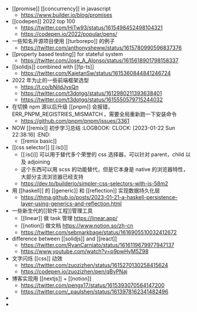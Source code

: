 - [[promise]] [[concurrency]] in javascript
	- https://www.builder.io/blog/promises
- [[codepen]] 2022 top 100
	- https://twitter.com/HiTw93/status/1615498452498104321
	- https://codepen.io/2022/popular/pens/
- 一些知名开源项目使用 [[turborepo]] 的例子
	- https://twitter.com/anthonysheww/status/1615780990596837376
- [[property based testing]] for stateful system
	- https://twitter.com/Jose_A_Alonso/status/1615618901798158337
- [[solidjs]] combined with [[fp-ts]]
	- https://twitter.com/KajetanSw/status/1615360844841246724
- 2022 年为止的一些前端框架选型
	- https://t.co/bNiIdJysQn
	- https://twitter.com/t3dotgg/status/1612980211393638401
	- https://twitter.com/t3dotgg/status/1615550579715244032
- 在切换 npm 源以后升级 [[pnpm]] 会报错， ERR_PNPM_REGISTRIES_MISMATCH ，需要全局重新跑一下安装命令
	- https://github.com/pnpm/pnpm/issues/3361
- NOW [[remix]] 初步学习总结
  :LOGBOOK:
  CLOCK: [2023-01-22 Sun 22:38:16]
  :END:
	- [[remix basic]]
- [[css selector]] [[:is()]]
	- [[:is()]] 可以用于替代多个荣誉的 css 选择器，可以针对 parent，child 以及 adjoining
	- 这个东西可以用 scss 的功能替代，但是它本身是 native 的浏览器特性，大部分主流浏览器已经支持
	- https://dev.to/builderio/simpler-css-selectors-with-is-58m2
- 用 [[haskell]] 的 [[generic]] 和 [[reflection]] 实现数据持久化层
	- https://thma.github.io/posts/2023-01-21-a-haskell-persistence-layer-using-generics-and-reflection.html
- 一些新生代的[[软件工程]]管理工具
	- [[linear]] 做 task 管理 https://linear.app/
	- [[notion]] 做文档 https://www.notion.so/zh-cn
	- https://twitter.com/sebmarkbage/status/1616905510032412672
- difference between [[solidjs]] and [[react]]
	- https://twitter.com/RyanCarniato/status/1616119679977947137
	- https://www.youtube.com/watch?v=p9pwHyM5Z98
- 文字闪烁 [[css]] 动效
	- https://twitter.com/zuozizhen/status/1615270130258415624
	- https://codepen.io/zuozizhen/pen/qByPNaj
- 博客实现用 [[nextjs]] + [[notion]]
	- https://twitter.com/pengx17/status/1615393070564147200
	- https://twitter.com/_paulshen/status/1613978162341482496
-
-